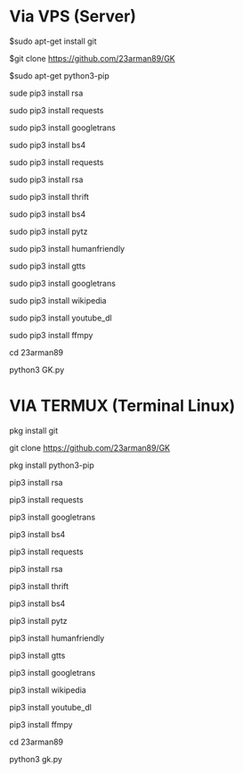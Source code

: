 Via VPS (Server)
=======

$sudo apt-get install git

$git clone https://github.com/23arman89/GK

$sudo apt-get python3-pip

sude pip3 install rsa

sudo pip3 install requests

sudo pip3 install googletrans

sudo pip3 install bs4

sudo pip3 install requests 

sudo pip3 install rsa

sudo pip3 install thrift

sudo pip3 install bs4

sudo pip3 install pytz 

sudo pip3 install humanfriendly 

sudo pip3 install gtts

sudo pip3 install googletrans

sudo pip3 install wikipedia

sudo pip3 install youtube_dl

sudo pip3 install ffmpy

cd 23arman89

python3 GK.py


VIA TERMUX (Terminal Linux)
===========================

pkg install git

git clone https://github.com/23arman89/GK

pkg install python3-pip

pip3 install rsa

pip3 install requests

pip3 install googletrans

pip3 install bs4

pip3 install requests 

pip3 install rsa

pip3 install thrift

pip3 install bs4

pip3 install pytz

pip3 install humanfriendly

pip3 install gtts

pip3 install googletrans

pip3 install wikipedia

pip3 install youtube_dl

pip3 install ffmpy

cd 23arman89

python3 gk.py
